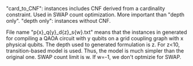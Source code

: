 "card_to_CNF": instances includes CNF derived from a cardinality constraint. Used in SWAP count optimization. More important than "depth only".
"depth only": instances without CNF.

File name "p{x}_q{y}_d{z}_s{w}.txt" means that the instances in generated for compiling a QAOA circuit with y qubits on a grid coupling graph with x physical qubits. The depth used to generated formulation is z. For z<10, transition-based model is used. Thus, the model is much simpler than the original one. SWAP count limit is w. If w=-1, we don't optmizie for SWAP.

